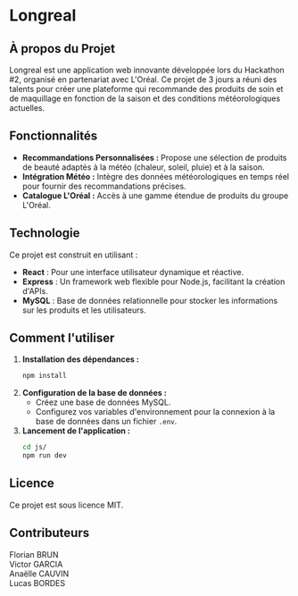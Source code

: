 # Longreal

## À propos du Projet

Longreal est une application web innovante développée lors du Hackathon #2, organisé en partenariat avec L'Oréal. Ce projet de 3 jours a réuni des talents pour créer une plateforme qui recommande des produits de soin et de maquillage en fonction de la saison et des conditions météorologiques actuelles.

## Fonctionnalités

- **Recommandations Personnalisées :** Propose une sélection de produits de beauté adaptés à la météo (chaleur, soleil, pluie) et à la saison.
- **Intégration Météo :** Intègre des données météorologiques en temps réel pour fournir des recommandations précises.
- **Catalogue L'Oréal :** Accès à une gamme étendue de produits du groupe L'Oréal.

## Technologie

Ce projet est construit en utilisant :
- **React** : Pour une interface utilisateur dynamique et réactive.
- **Express** : Un framework web flexible pour Node.js, facilitant la création d'APIs.
- **MySQL** : Base de données relationnelle pour stocker les informations sur les produits et les utilisateurs.

## Comment l'utiliser

1. **Installation des dépendances :**
   ```bash
   npm install
   ```
2. **Configuration de la base de données :**
   - Créez une base de données MySQL.
   - Configurez vos variables d'environnement pour la connexion à la base de données dans un fichier `.env`.
3. **Lancement de l'application :**
   ```bash
   cd js/
   npm run dev
   ```

## Licence

Ce projet est sous licence MIT.

## Contributeurs

Florian BRUN  
Victor GARCIA  
Anaëlle CAUVIN  
Lucas BORDES  
